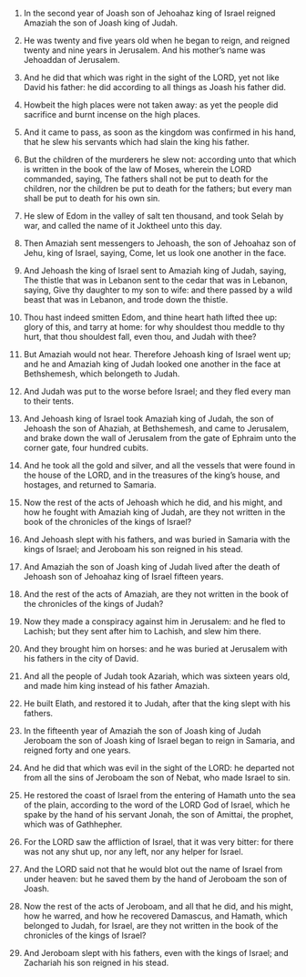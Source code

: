 1. In the second year of Joash son of Jehoahaz king of Israel
reigned Amaziah the son of Joash king of Judah.

2. He was twenty and five years old when he began to reign, and
reigned twenty and nine years in Jerusalem. And his mother’s name was
Jehoaddan of Jerusalem.

3. And he did that which was right in the sight of the LORD, yet not
like David his father: he did according to all things as Joash his
father did.

4. Howbeit the high places were not taken away: as yet the people
did sacrifice and burnt incense on the high places.

5. And it came to pass, as soon as the kingdom was confirmed in his
hand, that he slew his servants which had slain the king his father.

6. But the children of the murderers he slew not: according unto
that which is written in the book of the law of Moses, wherein the
LORD commanded, saying, The fathers shall not be put to death for the
children, nor the children be put to death for the fathers; but every
man shall be put to death for his own sin.

7. He slew of Edom in the valley of salt ten thousand, and took
Selah by war, and called the name of it Joktheel unto this day.

8. Then Amaziah sent messengers to Jehoash, the son of Jehoahaz son
of Jehu, king of Israel, saying, Come, let us look one another in the
face.

9. And Jehoash the king of Israel sent to Amaziah king of Judah,
saying, The thistle that was in Lebanon sent to the cedar that was in
Lebanon, saying, Give thy daughter to my son to wife: and there passed
by a wild beast that was in Lebanon, and trode down the thistle.

10. Thou hast indeed smitten Edom, and thine heart hath lifted thee
up: glory of this, and tarry at home: for why shouldest thou meddle to
thy hurt, that thou shouldest fall, even thou, and Judah with thee?

11. But Amaziah would not hear. Therefore Jehoash king of Israel
went up; and he and Amaziah king of Judah looked one another in the
face at Bethshemesh, which belongeth to Judah.

12. And Judah was put to the worse before Israel; and they fled
every man to their tents.

13. And Jehoash king of Israel took Amaziah king of Judah, the son
of Jehoash the son of Ahaziah, at Bethshemesh, and came to Jerusalem,
and brake down the wall of Jerusalem from the gate of Ephraim unto the
corner gate, four hundred cubits.

14. And he took all the gold and silver, and all the vessels that
were found in the house of the LORD, and in the treasures of the
king’s house, and hostages, and returned to Samaria.

15. Now the rest of the acts of Jehoash which he did, and his might,
and how he fought with Amaziah king of Judah, are they not written in
the book of the chronicles of the kings of Israel?

16. And Jehoash
slept with his fathers, and was buried in Samaria with the kings of
Israel; and Jeroboam his son reigned in his stead.

17. And Amaziah the son of Joash king of Judah lived after the death
of Jehoash son of Jehoahaz king of Israel fifteen years.

18. And the rest of the acts of Amaziah, are they not written in the
book of the chronicles of the kings of Judah?

19. Now they made a
conspiracy against him in Jerusalem: and he fled to Lachish; but they
sent after him to Lachish, and slew him there.

20. And they brought him on horses: and he was buried at Jerusalem
with his fathers in the city of David.

21. And all the people of Judah took Azariah, which was sixteen
years old, and made him king instead of his father Amaziah.

22. He built Elath, and restored it to Judah, after that the king
slept with his fathers.

23. In the fifteenth year of Amaziah the son of Joash king of Judah
Jeroboam the son of Joash king of Israel began to reign in Samaria,
and reigned forty and one years.

24. And he did that which was evil in the sight of the LORD: he
departed not from all the sins of Jeroboam the son of Nebat, who made
Israel to sin.

25. He restored the coast of Israel from the entering of Hamath unto
the sea of the plain, according to the word of the LORD God of Israel,
which he spake by the hand of his servant Jonah, the son of Amittai,
the prophet, which was of Gathhepher.

26. For the LORD saw the affliction of Israel, that it was very
bitter: for there was not any shut up, nor any left, nor any helper
for Israel.

27. And the LORD said not that he would blot out the name of Israel
from under heaven: but he saved them by the hand of Jeroboam the son
of Joash.

28. Now the rest of the acts of Jeroboam, and all that he did, and
his might, how he warred, and how he recovered Damascus, and Hamath,
which belonged to Judah, for Israel, are they not written in the book
of the chronicles of the kings of Israel?

29. And Jeroboam slept
with his fathers, even with the kings of Israel; and Zachariah his son
reigned in his stead.